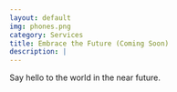```yaml
---
layout: default
img: phones.png
category: Services
title: Embrace the Future (Coming Soon)
description: |
---
```

Say hello to the world in the near future.
